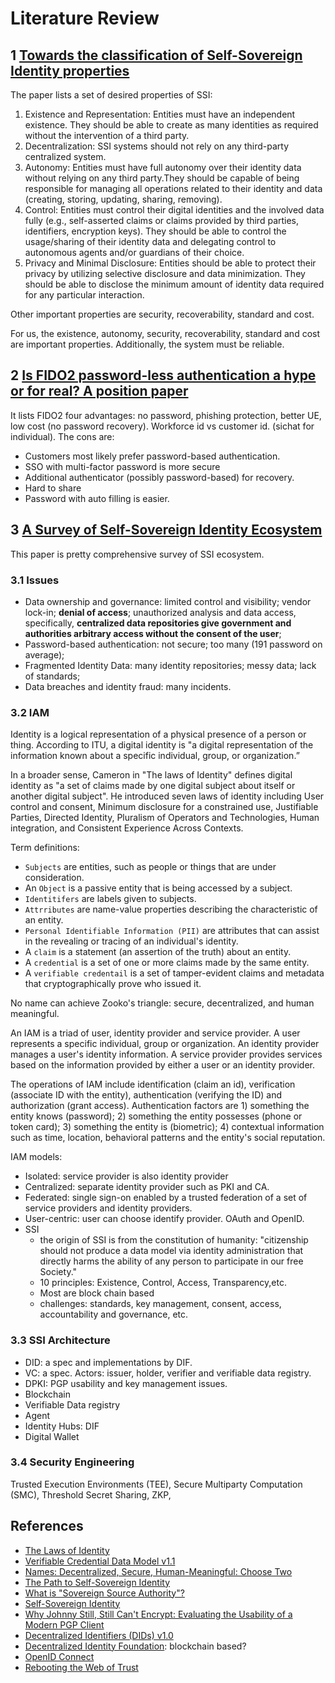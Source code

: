 # Literature Review

## 1 [Towards the classification of Self-Sovereign Identity properties](https://arxiv.org/abs/2112.04155)

The paper lists a set of desired properties of SSI:

1. Existence and Representation: Entities must have an independent existence. They should be able to create as many identities as required without the intervention of a third party.
2. Decentralization: SSI systems should not rely on any third-party centralized system.
3. Autonomy: Entities must have full autonomy over their identity data without relying on any third party.They should be capable of being responsible for managing all operations related to their identity and data (creating, storing, updating, sharing, removing).
4. Control: Entities must control their digital identities and the involved data fully (e.g., self-asserted claims or claims provided by third parties, identifiers, encryption keys). They should be able to control the usage/sharing of their identity data and delegating control to autonomous agents and/or guardians of their choice.
5. Privacy and Minimal Disclosure: Entities should be able to protect their privacy by utilizing selective disclosure and data minimization. They should be able to disclose the minimum amount of identity data required for any particular interaction.

Other important properties are security, recoverability, standard and cost.

For us, the existence, autonomy, security, recoverability, standard and cost are important properties. Additionally, the system must be reliable.

## 2 [Is FIDO2 password-less authentication a hype or for real? A position paper](https://arxiv.org/abs/2211.07161)

It lists FIDO2 four advantages: no password, phishing protection, better UE, low cost (no password recovery).
Workforce id vs customer id. (sichat for individual). The cons are:

- Customers most likely prefer password-based authentication.
- SSO with multi-factor password is more secure
- Additional authenticator (possibly password-based) for recovery.
- Hard to share
- Password with auto filling is easier.

## 3 [A Survey of Self-Sovereign Identity Ecosystem](https://arxiv.org/abs/2111.02003)

This paper is pretty comprehensive survey of SSI ecosystem.

### 3.1 Issues

- Data ownership and governance: limited control and visibility; vendor lock-in; **denial of access**; unauthorized analysis and data access, specifically, **centralized data repositories give government and authorities arbitrary access without the consent of the user**;
- Password-based authentication: not secure; too many (191 password on average);
- Fragmented Identity Data: many identity repositories; messy data; lack of standards;
- Data breaches and identity fraud: many incidents.

### 3.2 IAM

Identity is a logical representation of a physical presence of a person or thing. According to ITU, a digital identity is "a digital representation of the information known about a specific individual, group, or organization.”

In a broader sense, Cameron in "The laws of Identity" defines digital identity as "a set of claims made by one digital subject about itself or another digital subject". He introduced seven laws of identity including User control and consent, Minimum disclosure for a constrained use, Justifiable Parties, Directed Identity, Pluralism of Operators and Technologies, Human integration, and Consistent Experience Across Contexts.

Term definitions:

- `Subjects` are entities, such as people or things that are under consideration.
- An `Object` is a passive entity that is being accessed by a subject.
- `Identitifers` are labels given to subjects.
- `Attrributes` are name-value properties describing the characteristic of an entity.
- `Personal Identifiable Information (PII)` are attributes that can assist in the revealing or tracing of an individual's identity.
- A `claim` is a statement (an assertion of the truth) about an entity.
- A `credential` is a set of one or more claims made by the same entity.
- A `verifiable credentail` is a set of tamper-evident claims and metadata that cryptographically prove who issued it.

No name can achieve Zooko's triangle: secure, decentralized, and human meaningful.

An IAM is a triad of user, identity provider and service provider. A user represents a specific individual, group or organization. An identity provider manages a user's identity information. A service provider provides services based on the information provided by either a user or an identity provider.

The operations of IAM include identification (claim an id), verification (associate ID with the entity), authentication (verifying the ID) and authorization (grant access). Authentication factors are 1) something the entity knows (password); 2) something the entity possesses (phone or token card); 3) something the entity is (biometric); 4) contextual information such as time, location, behavioral patterns and the entity's social reputation.

IAM models:

- Isolated: service provider is also identity provider
- Centralized: separate identity provider such as PKI and CA.
- Federated: single sign-on enabled by a trusted federation of a set of service providers and identity providers.
- User-centric: user can choose identify provider. OAuth and OpenID.
- SSI
  - the origin of SSI is from the constitution of humanity: "citizenship should not produce a data model via identity administration that directly harms the ability of any person to participate in our free Society."
  - 10 principles: Existence, Control, Access, Transparency,etc.
  - Most are block chain based
  - challenges: standards, key management, consent, access, accountability and governance, etc.

### 3.3 SSI Architecture

- DID: a spec and implementations by DIF.
- VC: a spec. Actors: issuer, holder, verifier and verifiable data registry.
- DPKI: PGP usability and key management issues.
- Blockchain
- Verifiable Data registry
- Agent
- Identity Hubs: DIF
- Digital Wallet

### 3.4 Security Engineering

Trusted Execution Environments (TEE), Secure Multiparty Computation (SMC), Threshold Secret Sharing, ZKP,

## References

- [The Laws of Identity](https://www.identityblog.com/stories/2005/05/13/TheLawsOfIdentity.pdf)
- [Verifiable Credential Data Model v1.1](https://www.w3.org/TR/vc-data-model/)
- [Names: Decentralized, Secure, Human-Meaningful: Choose Two](https://web.archive.org/web/20011020191610/http://zooko.com/distnames.html)
- [The Path to Self-Sovereign Identity](http://www.lifewithalacrity.com/2016/04/the-path-to-self-soverereign-identity.html)
- [What is "Sovereign Source Authority"?](https://www.moxytongue.com/2012/02/what-is-sovereign-source-authority.html)
- [Self-Sovereign Identity](https://www.moxytongue.com/2016/02/self-sovereign-identity.html)
- [Why Johnny Still, Still Can't Encrypt: Evaluating the Usability of a Modern PGP Client](https://arxiv.org/abs/1510.08555)
- [Decentralized Identifiers (DIDs) v1.0](https://www.w3.org/TR/did-core/)
- [Decentralized Identity Foundation](https://identity.foundation/): blockchain based?
- [OpenID Connect](https://openid.net/connect/)
- [Rebooting the Web of Trust](https://github.com/WebOfTrustInfo)
